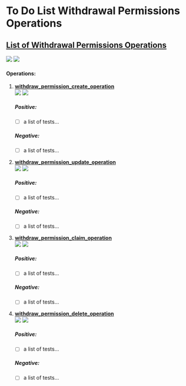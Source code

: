 # To Do List **Withdrawal Permissions Operations**

## [List of Withdrawal Permissions Operations](https://echo-dev.io/developers/operations/#withdrawal-permissions)

![](https://img.shields.io/badge/coverage-0_operation(s)-red.svg?style=for-the-badge)
![](https://img.shields.io/badge/WIP-YES-informational.svg?style=for-the-badge)

#### Operations:
1) **[withdraw_permission_create_operation](https://echo-dev.io/developers/operations/withdraw_permission/_withdraw_permission_create_operation/)**  
![](https://img.shields.io/badge/0_positive_test(s)-green.svg?style=plastic?logoColor=violet)
![](https://img.shields.io/badge/0_negative_test(s)-red.svg?style=plastic?logoColor=violet)

    ##### Positive:
    - [ ] a list of tests...
    ##### Negative:
    - [ ] a list of tests...
    
2) **[withdraw_permission_update_operation](https://echo-dev.io/developers/operations/withdraw_permission/_withdraw_permission_update_operation/)**  
![](https://img.shields.io/badge/0_positive_test(s)-green.svg?style=plastic?logoColor=violet)
![](https://img.shields.io/badge/0_negative_test(s)-red.svg?style=plastic?logoColor=violet)

    ##### Positive:
    - [ ] a list of tests...
    ##### Negative:
    - [ ] a list of tests...
    
3) **[withdraw_permission_claim_operation](https://echo-dev.io/developers/operations/withdraw_permission/_withdraw_permission_claim_operation/)**  
![](https://img.shields.io/badge/0_positive_test(s)-green.svg?style=plastic?logoColor=violet)
![](https://img.shields.io/badge/0_negative_test(s)-red.svg?style=plastic?logoColor=violet)

    ##### Positive:
    - [ ] a list of tests...
    ##### Negative:
    - [ ] a list of tests...
    
4) **[withdraw_permission_delete_operation](https://echo-dev.io/developers/operations/withdraw_permission/_withdraw_permission_delete_operation/)**  
![](https://img.shields.io/badge/0_positive_test(s)-green.svg?style=plastic?logoColor=violet)
![](https://img.shields.io/badge/0_negative_test(s)-red.svg?style=plastic?logoColor=violet)

    ##### Positive:
    - [ ] a list of tests...
    ##### Negative:
    - [ ] a list of tests... 
